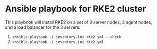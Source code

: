 # Ansible playbook for RKE2 cluster

This playbook will install RKE2 on a set of 3 server nodes, 3 agent nodes, and
a load balancer for the 3 servers.

1. `ansible-playbook -i inventory.ini rke2.yml --check`
2. `ansible-playbook -i inventory.ini rke2.yml`